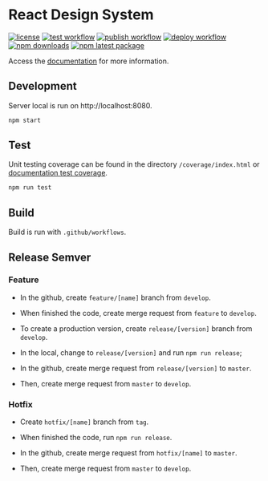# React Design System

[![license](https://img.shields.io/badge/license-MIT-blue.svg)](https://github.com/diegoavieira/rdsystem/blob/master/LICENSE)
[![test workflow](https://github.com/diegoavieira/rdsystem/actions/workflows/test.yml/badge.svg)](https://github.com/diegoavieira/rdsystem/actions/workflows/test.yml)
[![publish workflow](https://github.com/diegoavieira/rdsystem/actions/workflows/publish.yml/badge.svg)](https://github.com/diegoavieira/rdsystem/actions/workflows/publish.yml)
[![deploy workflow](https://github.com/diegoavieira/rdsystem/actions/workflows/deploy.yml/badge.svg)](https://github.com/diegoavieira/rdsystem/actions/workflows/deploy.yml)
[![npm downloads](https://img.shields.io/npm/dm/@rdsystem/common.svg)](https://www.npmjs.com/package/@rdsystem/common)
[![npm latest package](https://img.shields.io/npm/v/@rdsystem/common/latest.svg)](https://www.npmjs.com/package/@rdsystem/common)

Access the [documentation](https://diegoavieira.github.io/rdsystem) for more information.

## Development

Server local is run on http://localhost:8080.

```sh
npm start
```

## Test

Unit testing coverage can be found in the directory `/coverage/index.html` or [documentation test coverage](https://diegoavieira.github.io/rdsystem/coverage/index.html).

```sh
npm run test
```

## Build

Build is run with `.github/workflows`.

## Release Semver

### Feature

- In the github, create `feature/[name]` branch from `develop`.

- When finished the code, create merge request from `feature` to `develop`.

- To create a production version, create `release/[version]` branch from `develop`.

- In the local, change to `release/[version]` and run `npm run release`;

- In the github, create merge request from `release/[version]` to `master`.

- Then, create merge request from `master` to `develop`.

### Hotfix

- Create `hotfix/[name]` branch from `tag`.

- When finished the code, run `npm run release`.

- In the github, create merge request from `hotfix/[name]` to `master`.

- Then, create merge request from `master` to `develop`.
